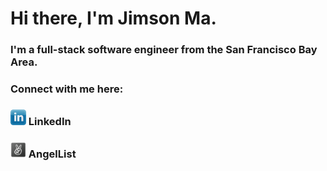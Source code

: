 # Hi there, I'm Jimson Ma.

### I'm a full-stack software engineer from the San Francisco Bay Area.

### Connect with me here:
### [<img src="./images/linkedin.png" alt="linkedin" width="25" height="25">](https://www.linkedin.com/in/jimson-ma-462197213/) LinkedIn
### [<img src="./images/angellist.png" alt="angellist" width="25" height="25">](https://angel.co/u/jimson-ma) AngelList

<!--
**jimsonm/jimsonm** is a ✨ _special_ ✨ repository because its `README.md` (this file) appears on your GitHub profile.

Here are some ideas to get you started:

- 🔭 I’m currently working on ...
- 🌱 I’m currently learning ...
- 👯 I’m looking to collaborate on ...
- 🤔 I’m looking for help with ...
- 💬 Ask me about ...
- 📫 How to reach me: ...
- 😄 Pronouns: ...
- ⚡ Fun fact: ...
-->
